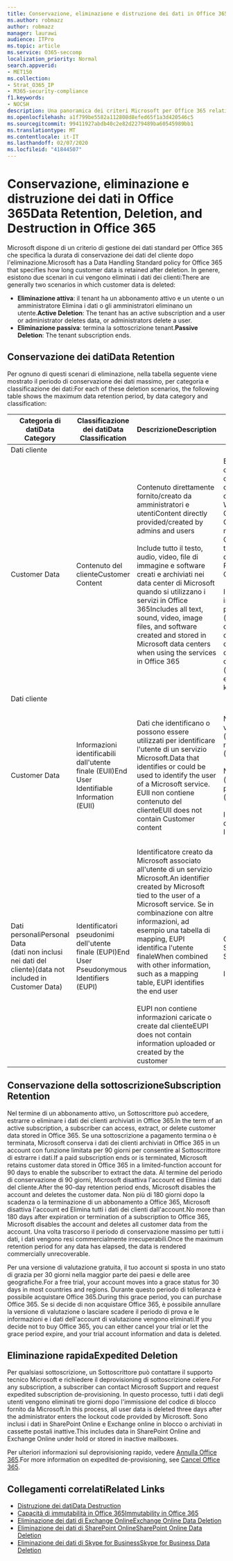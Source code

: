 ```yaml
---
title: Conservazione, eliminazione e distruzione dei dati in Office 365
ms.author: robmazz
author: robmazz
manager: laurawi
audience: ITPro
ms.topic: article
ms.service: O365-seccomp
localization_priority: Normal
search.appverid:
- MET150
ms.collection:
- Strat_O365_IP
- M365-security-compliance
f1.keywords:
- NOCSH
description: Una panoramica dei criteri Microsoft per Office 365 relativa a conservazione, eliminazione e distruzione dei dati.
ms.openlocfilehash: a1f799be5582a112808d8efed65f1a3d420546c5
ms.sourcegitcommit: 99411927abdb40c2e82d2279489ba60545989bb1
ms.translationtype: MT
ms.contentlocale: it-IT
ms.lasthandoff: 02/07/2020
ms.locfileid: "41844507"
---
```

# <a name="data-retention-deletion-and-destruction-in-office-365"></a><span data-ttu-id="2ca45-103">Conservazione, eliminazione e distruzione dei dati in Office 365</span><span class="sxs-lookup"><span data-stu-id="2ca45-103">Data Retention, Deletion, and Destruction in Office 365</span></span>

<span data-ttu-id="2ca45-104">Microsoft dispone di un criterio di gestione dei dati standard per Office 365 che specifica la durata di conservazione dei dati del cliente dopo l'eliminazione.</span><span class="sxs-lookup"><span data-stu-id="2ca45-104">Microsoft has a Data Handling Standard policy for Office 365 that specifies how long customer data is retained after deletion.</span></span> <span data-ttu-id="2ca45-105">In genere, esistono due scenari in cui vengono eliminati i dati dei clienti:</span><span class="sxs-lookup"><span data-stu-id="2ca45-105">There are generally two scenarios in which customer data is deleted:</span></span>

- <span data-ttu-id="2ca45-106">**Eliminazione attiva**: il tenant ha un abbonamento attivo e un utente o un amministratore Elimina i dati o gli amministratori eliminano un utente.</span><span class="sxs-lookup"><span data-stu-id="2ca45-106">**Active Deletion**: The tenant has an active subscription and a user or administrator deletes data, or administrators delete a user.</span></span>
- <span data-ttu-id="2ca45-107">**Eliminazione passiva**: termina la sottoscrizione tenant.</span><span class="sxs-lookup"><span data-stu-id="2ca45-107">**Passive Deletion**: The tenant subscription ends.</span></span>

## <a name="data-retention"></a><span data-ttu-id="2ca45-108">Conservazione dei dati</span><span class="sxs-lookup"><span data-stu-id="2ca45-108">Data Retention</span></span>

<span data-ttu-id="2ca45-109">Per ognuno di questi scenari di eliminazione, nella tabella seguente viene mostrato il periodo di conservazione dei dati massimo, per categoria e classificazione dei dati:</span><span class="sxs-lookup"><span data-stu-id="2ca45-109">For each of these deletion scenarios, the following table shows the maximum data retention period, by data category and classification:</span></span>

| <span data-ttu-id="2ca45-110">Categoria di dati</span><span class="sxs-lookup"><span data-stu-id="2ca45-110">Data Category</span></span> | <span data-ttu-id="2ca45-111">Classificazione dei dati</span><span class="sxs-lookup"><span data-stu-id="2ca45-111">Data Classification</span></span> | <span data-ttu-id="2ca45-112">Descrizione</span><span class="sxs-lookup"><span data-stu-id="2ca45-112">Description</span></span> | <span data-ttu-id="2ca45-113">Esempi</span><span class="sxs-lookup"><span data-stu-id="2ca45-113">Examples</span></span> | <span data-ttu-id="2ca45-114">Periodo di conservazione</span><span class="sxs-lookup"><span data-stu-id="2ca45-114">Retention Period</span></span> |
|-----------------|-----------------|-----------------|----------------------------------|-------------------------------|
| <span data-ttu-id="2ca45-115">Dati cliente
</span><span class="sxs-lookup"><span data-stu-id="2ca45-115">Customer Data</span></span> | <span data-ttu-id="2ca45-116">Contenuto del cliente</span><span class="sxs-lookup"><span data-stu-id="2ca45-116">Customer Content</span></span>| <span data-ttu-id="2ca45-117">Contenuto direttamente fornito/creato da amministratori e utenti</span><span class="sxs-lookup"><span data-stu-id="2ca45-117">Content directly provided/created by admins and users</span></span> <br><br> <span data-ttu-id="2ca45-118">Include tutto il testo, audio, video, file di immagine e software creati e archiviati nei data center di Microsoft quando si utilizzano i servizi in Office 365</span><span class="sxs-lookup"><span data-stu-id="2ca45-118">Includes all text, sound, video, image files, and software created and stored in Microsoft data centers when using the services in Office 365</span></span> | <span data-ttu-id="2ca45-119">Esempi delle applicazioni di Office 365 più comunemente utilizzate che consentono agli utenti di creare dati includono Word, Excel, PowerPoint, Outlook e OneNote</span><span class="sxs-lookup"><span data-stu-id="2ca45-119">Examples of the most commonly used Office 365 applications that allow users to author data include Word, Excel, PowerPoint, Outlook, and OneNote</span></span> <br><br> <span data-ttu-id="2ca45-120">Il contenuto del cliente include anche i segreti di proprietà dei clienti/forniti (password, certificati, chiavi di crittografia, chiavi di archiviazione)</span><span class="sxs-lookup"><span data-stu-id="2ca45-120">Customer content also includes customer-owned/provided secrets (passwords, certificates, encryption keys, storage keys)</span></span> | <span data-ttu-id="2ca45-121">**Scenario di eliminazione attiva:** al massimo 30 giorni</span><span class="sxs-lookup"><span data-stu-id="2ca45-121">**Active Deletion Scenario:** at most 30 days</span></span> <br><br> <span data-ttu-id="2ca45-122">**Scenario di eliminazione passiva:** al massimo 180 giorni</span><span class="sxs-lookup"><span data-stu-id="2ca45-122">**Passive Deletion Scenario:** at most 180 days</span></span> |
| <span data-ttu-id="2ca45-123">Dati cliente
</span><span class="sxs-lookup"><span data-stu-id="2ca45-123">Customer Data</span></span> | <span data-ttu-id="2ca45-124">Informazioni identificabili dall'utente finale (EUII)</span><span class="sxs-lookup"><span data-stu-id="2ca45-124">End User Identifiable Information (EUII)</span></span> | <span data-ttu-id="2ca45-125">Dati che identificano o possono essere utilizzati per identificare l'utente di un servizio Microsoft.</span><span class="sxs-lookup"><span data-stu-id="2ca45-125">Data that identifies or could be used to identify the user of a Microsoft service.</span></span> <span data-ttu-id="2ca45-126">EUII non contiene contenuto del cliente</span><span class="sxs-lookup"><span data-stu-id="2ca45-126">EUII does not contain Customer content</span></span> | <span data-ttu-id="2ca45-127">Nome utente o nome visualizzato (dominio\nomeutente)</span><span class="sxs-lookup"><span data-stu-id="2ca45-127">User name or display name (DOMAIN\UserName)</span></span> <br><br> <span data-ttu-id="2ca45-128">Nome dell'entità utente (name@domain)</span><span class="sxs-lookup"><span data-stu-id="2ca45-128">User principal name (name@domain)</span></span> <br><br>  <span data-ttu-id="2ca45-129">Indirizzi IP specifici dell'utente</span><span class="sxs-lookup"><span data-stu-id="2ca45-129">User-specific IP addresses</span></span> | <span data-ttu-id="2ca45-130">**Scenario di eliminazione attiva:** al massimo 180 giorni (solo un'azione di amministratore tenant)</span><span class="sxs-lookup"><span data-stu-id="2ca45-130">**Active Deletion Scenario:** at most 180 days (only a tenant administrator action)</span></span> <br><br> <span data-ttu-id="2ca45-131">**Scenario di eliminazione passiva:** al massimo 180 giorni</span><span class="sxs-lookup"><span data-stu-id="2ca45-131">**Passive Deletion Scenario:** at most 180 days</span></span> |
| <span data-ttu-id="2ca45-132">Dati personali</span><span class="sxs-lookup"><span data-stu-id="2ca45-132">Personal Data</span></span> <br> <span data-ttu-id="2ca45-133">(dati non inclusi nei dati del cliente)</span><span class="sxs-lookup"><span data-stu-id="2ca45-133">(data not included in Customer Data)</span></span> | <span data-ttu-id="2ca45-134">Identificatori pseudonimi dell'utente finale (EUPI)</span><span class="sxs-lookup"><span data-stu-id="2ca45-134">End User Pseudonymous Identifiers (EUPI)</span></span> | <span data-ttu-id="2ca45-135">Identificatore creato da Microsoft associato all'utente di un servizio Microsoft.</span><span class="sxs-lookup"><span data-stu-id="2ca45-135">An identifier created by Microsoft tied to the user of a Microsoft service.</span></span> <span data-ttu-id="2ca45-136">Se in combinazione con altre informazioni, ad esempio una tabella di mapping, EUPI identifica l'utente finale</span><span class="sxs-lookup"><span data-stu-id="2ca45-136">When combined with other information, such as a mapping table, EUPI identifies the end user</span></span> <br><br> <span data-ttu-id="2ca45-137">EUPI non contiene informazioni caricate o create dal cliente</span><span class="sxs-lookup"><span data-stu-id="2ca45-137">EUPI does not contain information uploaded or created by the customer</span></span> | <span data-ttu-id="2ca45-138">GUID utente, PUID o SID</span><span class="sxs-lookup"><span data-stu-id="2ca45-138">User GUIDs, PUIDs, or SIDs</span></span> <br><br> <span data-ttu-id="2ca45-139">ID di sessione</span><span class="sxs-lookup"><span data-stu-id="2ca45-139">Session IDs</span></span> | <span data-ttu-id="2ca45-140">**Scenario di eliminazione attiva:** al massimo 30 giorni</span><span class="sxs-lookup"><span data-stu-id="2ca45-140">**Active Deletion Scenario:** at most 30 days</span></span> <br><br> <span data-ttu-id="2ca45-141">**Scenario di eliminazione passiva:** al massimo 180 giorni</span><span class="sxs-lookup"><span data-stu-id="2ca45-141">**Passive Deletion Scenario:** at most 180 days</span></span> |

## <a name="subscription-retention"></a><span data-ttu-id="2ca45-142">Conservazione della sottoscrizione</span><span class="sxs-lookup"><span data-stu-id="2ca45-142">Subscription Retention</span></span>

<span data-ttu-id="2ca45-143">Nel termine di un abbonamento attivo, un Sottoscrittore può accedere, estrarre o eliminare i dati dei clienti archiviati in Office 365.</span><span class="sxs-lookup"><span data-stu-id="2ca45-143">In the term of an active subscription, a subscriber can access, extract, or delete customer data stored in Office 365.</span></span> <span data-ttu-id="2ca45-144">Se una sottoscrizione a pagamento termina o è terminata, Microsoft conserva i dati dei clienti archiviati in Office 365 in un account con funzione limitata per 90 giorni per consentire al Sottoscrittore di estrarre i dati.</span><span class="sxs-lookup"><span data-stu-id="2ca45-144">If a paid subscription ends or is terminated, Microsoft retains customer data stored in Office 365 in a limited-function account for 90 days to enable the subscriber to extract the data.</span></span> <span data-ttu-id="2ca45-145">Al termine del periodo di conservazione di 90 giorni, Microsoft disattiva l'account ed Elimina i dati del cliente.</span><span class="sxs-lookup"><span data-stu-id="2ca45-145">After the 90-day retention period ends, Microsoft disables the account and deletes the customer data.</span></span> <span data-ttu-id="2ca45-146">Non più di 180 giorni dopo la scadenza o la terminazione di un abbonamento a Office 365, Microsoft disattiva l'account ed Elimina tutti i dati dei clienti dall'account.</span><span class="sxs-lookup"><span data-stu-id="2ca45-146">No more than 180 days after expiration or termination of a subscription to Office 365, Microsoft disables the account and deletes all customer data from the account.</span></span> <span data-ttu-id="2ca45-147">Una volta trascorso il periodo di conservazione massimo per tutti i dati, i dati vengono resi commercialmente irrecuperabili.</span><span class="sxs-lookup"><span data-stu-id="2ca45-147">Once the maximum retention period for any data has elapsed, the data is rendered commercially unrecoverable.</span></span>

<span data-ttu-id="2ca45-148">Per una versione di valutazione gratuita, il tuo account si sposta in uno stato di grazia per 30 giorni nella maggior parte dei paesi e delle aree geografiche.</span><span class="sxs-lookup"><span data-stu-id="2ca45-148">For a free trial, your account moves into a grace status for 30 days in most countries and regions.</span></span> <span data-ttu-id="2ca45-149">Durante questo periodo di tolleranza è possibile acquistare Office 365.</span><span class="sxs-lookup"><span data-stu-id="2ca45-149">During this grace period, you can purchase Office 365.</span></span> <span data-ttu-id="2ca45-150">Se si decide di non acquistare Office 365, è possibile annullare la versione di valutazione o lasciare scadere il periodo di prova e le informazioni e i dati dell'account di valutazione vengono eliminati.</span><span class="sxs-lookup"><span data-stu-id="2ca45-150">If you decide not to buy Office 365, you can either cancel your trial or let the grace period expire, and your trial account information and data is deleted.</span></span>

## <a name="expedited-deletion"></a><span data-ttu-id="2ca45-151">Eliminazione rapida</span><span class="sxs-lookup"><span data-stu-id="2ca45-151">Expedited Deletion</span></span>

<span data-ttu-id="2ca45-152">Per qualsiasi sottoscrizione, un Sottoscrittore può contattare il supporto tecnico Microsoft e richiedere il deprovisioning di sottoscrizione celere.</span><span class="sxs-lookup"><span data-stu-id="2ca45-152">For any subscription, a subscriber can contact Microsoft Support and request expedited subscription de-provisioning.</span></span> <span data-ttu-id="2ca45-153">In questo processo, tutti i dati degli utenti vengono eliminati tre giorni dopo l'immissione del codice di blocco fornito da Microsoft.</span><span class="sxs-lookup"><span data-stu-id="2ca45-153">In this process, all user data is deleted three days after the administrator enters the lockout code provided by Microsoft.</span></span> <span data-ttu-id="2ca45-154">Sono inclusi i dati in SharePoint Online e Exchange online in blocco o archiviati in cassette postali inattive.</span><span class="sxs-lookup"><span data-stu-id="2ca45-154">This includes data in SharePoint Online and Exchange Online under hold or stored in inactive mailboxes.</span></span>

<span data-ttu-id="2ca45-155">Per ulteriori informazioni sul deprovisioning rapido, vedere [Annulla Office 365](https://docs.microsoft.com/office365/admin/subscriptions-and-billing/cancel-your-subscription).</span><span class="sxs-lookup"><span data-stu-id="2ca45-155">For more information on expedited de-provisioning, see [Cancel Office 365](https://docs.microsoft.com/office365/admin/subscriptions-and-billing/cancel-your-subscription).</span></span>

## <a name="related-links"></a><span data-ttu-id="2ca45-156">Collegamenti correlati</span><span class="sxs-lookup"><span data-stu-id="2ca45-156">Related Links</span></span>

- [<span data-ttu-id="2ca45-157">Distruzione dei dati</span><span class="sxs-lookup"><span data-stu-id="2ca45-157">Data Destruction</span></span>](office-365-data-destruction.md)
- [<span data-ttu-id="2ca45-158">Capacità di immutabilità in Office 365</span><span class="sxs-lookup"><span data-stu-id="2ca45-158">Immutability in Office 365</span></span>](office-365-data-immutability.md)
- [<span data-ttu-id="2ca45-159">Eliminazione dei dati di Exchange Online</span><span class="sxs-lookup"><span data-stu-id="2ca45-159">Exchange Online Data Deletion</span></span>](office-365-exchange-online-data-deletion.md)
- [<span data-ttu-id="2ca45-160">Eliminazione dei dati di SharePoint Online</span><span class="sxs-lookup"><span data-stu-id="2ca45-160">SharePoint Online Data Deletion</span></span>](office-365-sharepoint-online-data-deletion.md)
- [<span data-ttu-id="2ca45-161">Eliminazione dei dati di Skype for Business</span><span class="sxs-lookup"><span data-stu-id="2ca45-161">Skype for Business Data Deletion</span></span>](office-365-skype-data-deletion.md)